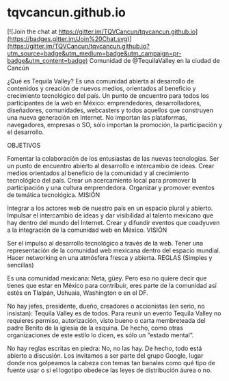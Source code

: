 # tqvcancun.github.io

[![Join the chat at https://gitter.im/TQVCancun/tqvcancun.github.io](https://badges.gitter.im/Join%20Chat.svg)](https://gitter.im/TQVCancun/tqvcancun.github.io?utm_source=badge&utm_medium=badge&utm_campaign=pr-badge&utm_content=badge)
Comunidad de @TequilaValley en la ciudad de Cancún

¿Qué es Tequila Valley?
Es una comunidad abierta al desarrollo de contenidos y creación de nuevos medios, orientados al beneficio y crecimiento tecnológico del país. Un punto de encuentro para todos los participantes de la web en México: emprendedores, desarrolladores, diseñadores, comunidades, webcasters y todos aquellos que construyen una nueva generación en Internet. No importan las plataformas, navegadores, empresas o SO, sólo importan la promoción, la participación y el desarrollo.

OBJETIVOS

Fomentar la colaboración de los entusiastas de las nuevas tecnologías.
Ser un punto de encuentro abierto al desarrollo e intercambio de ideas.
Crear medios orientados al beneficio de la comunidad y al crecimiento tecnológico del país.
Crear un acercamiento local para promover la participación y una cultura emprendedora.
Organizar y promover eventos de temática tecnológica.
MISIÓN

Integrar a los actores web de nuestro país en un espacio plural y abierto.
Impulsar el intercambio de ideas y dar visibilidad al talento mexicano que hay dentro del mundo del Internet.
Crear y difundir eventos que coadyuven a la integración de la comunidad web en México.
VISIÓN

Ser el impulso al desarrollo tecnológico a través de la web.
Tener una representación de la comunidad web mexicana dentro del espacio mundial.
Hacer networking en una atmósfera fresca y abierta.
REGLAS (Simples y sencillas)

Es una comunidad mexicana: Neta, güey. Pero eso no quiere decir que tienes que estar en México para contribuir, eres parte de la comunidad así estés en Tlalpán, Ushuaia, Washington o en el DF.

No hay jefes, presidente, dueño, creadores o accionistas (en serio, no insistan): Tequila Valley es de todos. Para reunir un evento Tequila Valley no requieres permiso, autorización, visto bueno o carta membreteada del padre Benito de la iglesia de la esquina. De hecho, como otras organizaciones de este estilo lo dicen, es sólo un “estado mental“.

No hay reglas escritas en piedra: No, no las hay. De hecho, todo está abierto a discusión. Los invitamos a ser parte del grupo Google, lugar donde nos golpeamos la cabeza con temas tan banales como qué tipo de fuente usar o si el logotipo obedece las leyes de distribución áurea o no.


